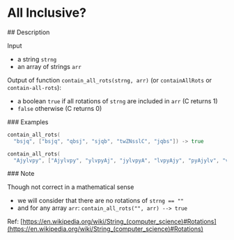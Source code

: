 # All Inclusive?

## Description

Input

* a string `strng`
* an array of strings `arr`

Output of function `contain_all_rots(strng, arr)` (or `containAllRots` or `contain-all-rots`):

* a boolean `true` if all rotations of `strng` are included in `arr` (C returns 1)
* `false` otherwise (C returns 0)

### Examples

```go
contain_all_rots(
  "bsjq", ["bsjq", "qbsj", "sjqb", "twZNsslC", "jqbs"]) -> true

contain_all_rots(
  "Ajylvpy", ["Ajylvpy", "ylvpyAj", "jylvpyA", "lvpyAjy", "pyAjylv", "vpyAjyl", "ipywee"]) -> false)
```

### Note

Though not correct in a mathematical sense

* we will consider that there are no rotations of `strng == ""`
* and for any array `arr`: `contain_all_rots("", arr) --> true`

Ref: [https://en.wikipedia.org/wiki/String_(computer_science)#Rotations](https://en.wikipedia.org/wiki/String_(computer_science)#Rotations)
